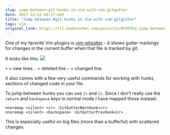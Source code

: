 ```yaml
---
slug: jump-between-git-hunks-in-vim-with-vim-gitgutter
date: 2017-12-22 08:17:44Z
title: "Jump between #git hunks in Vim with vim-gitgutter"
tags: vim
original_link: https://til.hashrocket.com/posts/1xc8h959tq-jump-between-git-hunks-in-vim-with-vim-gitgutter
---
```



One of my favorite Vim plugins is [vim-gitgutter](https://github.com/airblade/vim-gitgutter) - it shows gutter markings for changes in the current buffer when that file is tracked by git.

It looks like this:
![](https://i.imgur.com/WQBVbWI.png)

`+` = new lines
`-` = deleted line
`~` = changed line

It also comes with a few very useful commands for working with hunks, sections of changed code in your file.

To jump between hunks you can use `]c` and `[c`. Since I don't really use the `return` and `backspace` keys in normal mode I have mapped those instead:

```vim
nnoremap <silent> <cr> :GitGutterNextHunk<cr>
nnoremap <silent> <backspace> :GitGutterPrevHunk<cr>
```

This is especially useful on big files (more than a bufferful) with scattered changes.
